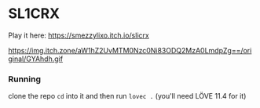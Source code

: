 # SL1CRX
Play it here: https://smezzylixo.itch.io/slicrx

https://img.itch.zone/aW1hZ2UvMTM0Nzc0Ni83ODQ2MzA0LmdpZg==/original/GYAhdh.gif

### Running 
clone the repo `cd` into it and then run `lovec .` (you'll need LÖVE 11.4 for it) 

